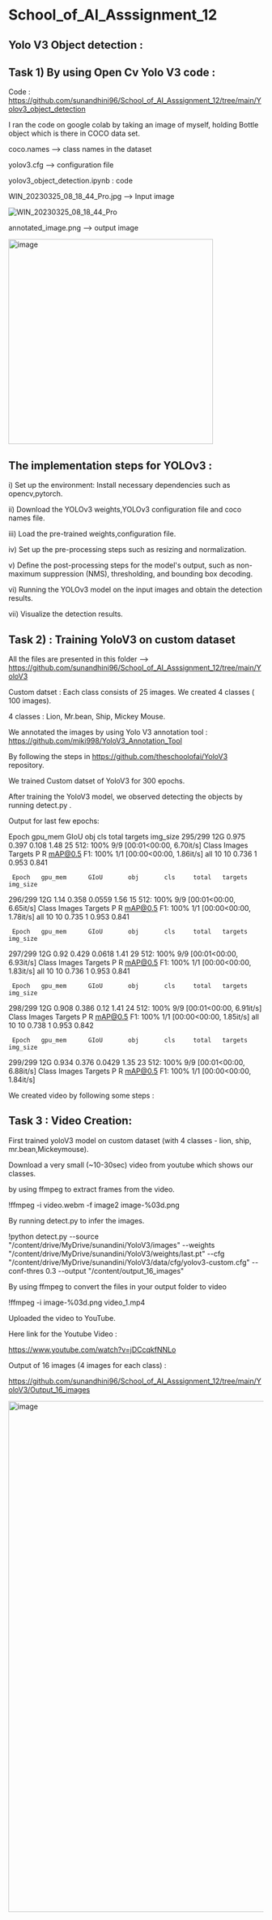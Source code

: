 # School_of_AI_Asssignment_12

## Yolo V3 Object detection :

## Task 1) By using Open Cv Yolo V3 code :

Code : https://github.com/sunandhini96/School_of_AI_Asssignment_12/tree/main/Yolov3_object_detection

I ran the code on google colab by taking an image of myself, holding Bottle object which is there in COCO data set. 

coco.names --> class names in the dataset

yolov3.cfg --> configuration file

yolov3_object_detection.ipynb : code

WIN_20230325_08_18_44_Pro.jpg --> Input image

![WIN_20230325_08_18_44_Pro](https://user-images.githubusercontent.com/63030539/227792704-e5160837-1bf9-4133-9e0c-9914763e56b4.jpg)

annotated_image.png --> output image

<img width="404" alt="image" src="https://user-images.githubusercontent.com/63030539/227792835-6917acc0-f5b8-4e86-b82c-f84d30c37695.png">


## The implementation steps for YOLOv3 :

i) Set up the environment: Install necessary dependencies such as opencv,pytorch.

ii) Download the YOLOv3 weights,YOLOv3 configuration file and coco names file.

iii) Load the pre-trained weights,configuration file.

iv) Set up the pre-processing steps such as resizing and normalization.

v) Define the post-processing steps for the model's output, such as non-maximum suppression (NMS), thresholding, and bounding box decoding.

vi) Running the YOLOv3 model on the input images and obtain the detection results.

vii) Visualize the detection results.

## Task 2) : Training YoloV3 on custom dataset

All the files are presented in this folder -->  https://github.com/sunandhini96/School_of_AI_Asssignment_12/tree/main/YoloV3

Custom datset : Each class consists of 25 images. We created 4 classes ( 100 images).

4 classes : Lion, Mr.bean, Ship, Mickey Mouse.

We annotated the images by using Yolo V3 annotation tool : https://github.com/miki998/YoloV3_Annotation_Tool

By following the steps in https://github.com/theschoolofai/YoloV3 repository.

We trained Custom datset of YoloV3 for 300 epochs.

After training the YoloV3 model, we observed detecting the objects by running detect.py .

Output for last few epochs: 

 Epoch   gpu_mem      GIoU       obj       cls     total   targets  img_size
   295/299       12G     0.975     0.397     0.108      1.48        25       512: 100% 9/9 [00:01<00:00,  6.70it/s]
               Class    Images   Targets         P         R   mAP@0.5        F1: 100% 1/1 [00:00<00:00,  1.86it/s]
                 all        10        10     0.736         1     0.953     0.841

     Epoch   gpu_mem      GIoU       obj       cls     total   targets  img_size
   296/299       12G      1.14     0.358    0.0559      1.56        15       512: 100% 9/9 [00:01<00:00,  6.65it/s]
               Class    Images   Targets         P         R   mAP@0.5        F1: 100% 1/1 [00:00<00:00,  1.78it/s]
                 all        10        10     0.735         1     0.953     0.841

     Epoch   gpu_mem      GIoU       obj       cls     total   targets  img_size
   297/299       12G      0.92     0.429    0.0618      1.41        29       512: 100% 9/9 [00:01<00:00,  6.93it/s]
               Class    Images   Targets         P         R   mAP@0.5        F1: 100% 1/1 [00:00<00:00,  1.83it/s]
                 all        10        10     0.736         1     0.953     0.841

     Epoch   gpu_mem      GIoU       obj       cls     total   targets  img_size
   298/299       12G     0.908     0.386      0.12      1.41        24       512: 100% 9/9 [00:01<00:00,  6.91it/s]
               Class    Images   Targets         P         R   mAP@0.5        F1: 100% 1/1 [00:00<00:00,  1.85it/s]
                 all        10        10     0.738         1     0.953     0.842

     Epoch   gpu_mem      GIoU       obj       cls     total   targets  img_size
   299/299       12G     0.934     0.376    0.0429      1.35        23       512: 100% 9/9 [00:01<00:00,  6.88it/s]
               Class    Images   Targets         P         R   mAP@0.5        F1: 100% 1/1 [00:00<00:00,  1.84it/s]


We created video by following some steps : 

## Task 3 : Video Creation:

First trained yoloV3 model on custom dataset (with 4 classes - lion, ship, mr.bean,Mickeymouse).

Download a very small (~10-30sec) video from youtube which shows our classes.
 
by using ffmpeg to extract frames from the video. 

 !ffmpeg -i video.webm -f image2 image-%03d.png
 
 By running detect.py to infer the images.
 
!python detect.py --source "/content/drive/MyDrive/sunandini/YoloV3/images" --weights "/content/drive/MyDrive/sunandini/YoloV3/weights/last.pt" --cfg "/content/drive/MyDrive/sunandini/YoloV3/data/cfg/yolov3-custom.cfg" --conf-thres 0.3 --output "/content/output_16_images"

By using ffmpeg  to convert the files in your output folder to video

!ffmpeg -i image-%03d.png video_1.mp4

Uploaded the video to YouTube. 

Here link for the Youtube Video :

https://www.youtube.com/watch?v=jDCcqkfNNLo


Output of 16 images (4 images for each class) :

https://github.com/sunandhini96/School_of_AI_Asssignment_12/tree/main/YoloV3/Output_16_images

<img width="1007" alt="image" src="https://user-images.githubusercontent.com/63030539/227793544-609d3655-54c4-41e1-8198-9e16cb9cb7c2.png">



